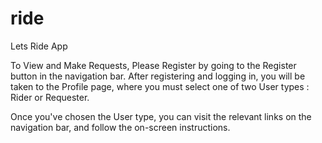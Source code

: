 # ride
Lets Ride App

To View and Make Requests, Please Register by going to the Register button in the navigation bar.
After registering and logging in, you will be taken to the Profile page, where you must select one of two User types : Rider or Requester.

Once you've chosen the User type, you can visit the relevant links on the navigation bar, and follow the on-screen instructions.
